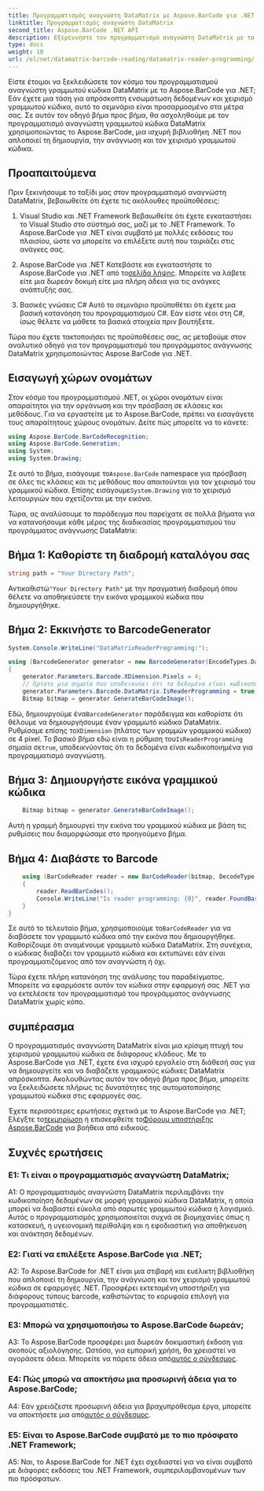 ```yaml
---
title: Προγραμματισμός αναγνώστη DataMatrix με Aspose.BarCode για .NET
linktitle: Προγραμματισμός αναγνώστη DataMatrix
second_title: Aspose.BarCode .NET API
description: Εξερευνήστε τον προγραμματισμό αναγνώστη DataMatrix με το Aspose.BarCode για .NET. Μάθετε πώς να δημιουργείτε και να διαβάζετε γραμμωτούς κώδικες DataMatrix στις εφαρμογές σας .NET με αυτόν τον περιεκτικό οδηγό.
type: docs
weight: 10
url: /el/net/datamatrix-barcode-reading/datamatrix-reader-programming/
---
```

Είστε έτοιμοι να ξεκλειδώσετε τον κόσμο του προγραμματισμού αναγνώστη γραμμωτού κώδικα DataMatrix με το Aspose.BarCode για .NET; Εάν έχετε μια τάση για απρόσκοπτη ενσωμάτωση δεδομένων και χειρισμό γραμμωτού κώδικα, αυτό το σεμινάριο είναι προσαρμοσμένο στα μέτρα σας. Σε αυτόν τον οδηγό βήμα προς βήμα, θα ασχοληθούμε με τον προγραμματισμό αναγνώστη γραμμωτού κώδικα DataMatrix χρησιμοποιώντας το Aspose.BarCode, μια ισχυρή βιβλιοθήκη .NET που απλοποιεί τη δημιουργία, την ανάγνωση και τον χειρισμό γραμμωτού κώδικα. 

## Προαπαιτούμενα

Πριν ξεκινήσουμε το ταξίδι μας στον προγραμματισμό αναγνώστη DataMatrix, βεβαιωθείτε ότι έχετε τις ακόλουθες προϋποθέσεις:

1. Visual Studio και .NET Framework
Βεβαιωθείτε ότι έχετε εγκαταστήσει το Visual Studio στο σύστημά σας, μαζί με το .NET Framework. Το Aspose.BarCode για .NET είναι συμβατό με πολλές εκδόσεις του πλαισίου, ώστε να μπορείτε να επιλέξετε αυτή που ταιριάζει στις ανάγκες σας.

2. Aspose.BarCode για .NET
 Κατεβάστε και εγκαταστήστε το Aspose.BarCode για .NET από το[σελίδα λήψης](https://releases.aspose.com/barcode/net/). Μπορείτε να λάβετε είτε μια δωρεάν δοκιμή είτε μια πλήρη άδεια για τις ανάγκες ανάπτυξής σας.

3. Βασικές γνώσεις C#
Αυτό το σεμινάριο προϋποθέτει ότι έχετε μια βασική κατανόηση του προγραμματισμού C#. Εάν είστε νέοι στη C#, ίσως θέλετε να μάθετε τα βασικά στοιχεία πριν βουτήξετε.

Τώρα που έχετε τακτοποιήσει τις προϋποθέσεις σας, ας μεταβούμε στον αναλυτικό οδηγό για τον προγραμματισμό του προγράμματος ανάγνωσης DataMatrix χρησιμοποιώντας Aspose.BarCode για .NET.

## Εισαγωγή χώρων ονομάτων

Στον κόσμο του προγραμματισμού .NET, οι χώροι ονομάτων είναι απαραίτητοι για την οργάνωση και την πρόσβαση σε κλάσεις και μεθόδους. Για να εργαστείτε με το Aspose.BarCode, πρέπει να εισαγάγετε τους απαραίτητους χώρους ονομάτων. Δείτε πώς μπορείτε να το κάνετε:

```csharp
using Aspose.BarCode.BarCodeRecognition;
using Aspose.BarCode.Generation;
using System;
using System.Drawing;
```

 Σε αυτό το βήμα, εισάγουμε το`Aspose.BarCode` namespace για πρόσβαση σε όλες τις κλάσεις και τις μεθόδους που απαιτούνται για τον χειρισμό του γραμμικού κώδικα. Επίσης εισάγουμε`System.Drawing` για το χειρισμό λειτουργιών που σχετίζονται με την εικόνα.

Τώρα, ας αναλύσουμε το παράδειγμα που παρείχατε σε πολλά βήματα για να κατανοήσουμε κάθε μέρος της διαδικασίας προγραμματισμού του προγράμματος ανάγνωσης DataMatrix:

## Βήμα 1: Καθορίστε τη διαδρομή καταλόγου σας

```csharp
string path = "Your Directory Path";
```

 Αντικαθιστώ`"Your Directory Path"` με την πραγματική διαδρομή όπου θέλετε να αποθηκεύσετε την εικόνα γραμμικού κώδικα που δημιουργήθηκε.

## Βήμα 2: Εκκινήστε το BarcodeGenerator

```csharp
System.Console.WriteLine("DataMatrixReaderProgramming:");

using (BarcodeGenerator generator = new BarcodeGenerator(EncodeTypes.DataMatrix, "Aspose"))
{
    generator.Parameters.Barcode.XDimension.Pixels = 4;
    // Ορίστε μια σημαία που υποδεικνύει ότι τα δεδομένα είναι κωδικοποιημένα για προγραμματισμό αναγνώστη
    generator.Parameters.Barcode.DataMatrix.IsReaderProgramming = true;
    Bitmap bitmap = generator.GenerateBarCodeImage();
```

 Εδώ, δημιουργούμε ένα`BarcodeGenerator` παράδειγμα και καθορίστε ότι θέλουμε να δημιουργήσουμε έναν γραμμωτό κώδικα DataMatrix. Ρυθμίσαμε επίσης το`XDimension` (πλάτος των γραμμών γραμμικού κώδικα) σε 4 pixel. Το βασικό βήμα εδώ είναι η ρύθμιση του`IsReaderProgramming` σημαία σε`true`, υποδεικνύοντας ότι τα δεδομένα είναι κωδικοποιημένα για προγραμματισμό αναγνώστη.

## Βήμα 3: Δημιουργήστε εικόνα γραμμικού κώδικα

```csharp
    Bitmap bitmap = generator.GenerateBarCodeImage();
```

Αυτή η γραμμή δημιουργεί την εικόνα του γραμμικού κώδικα με βάση τις ρυθμίσεις που διαμορφώσαμε στο προηγούμενο βήμα.

## Βήμα 4: Διαβάστε το Barcode

```csharp
    using (BarCodeReader reader = new BarCodeReader(bitmap, DecodeType.DataMatrix))
    {
        reader.ReadBarCodes();
        Console.WriteLine("Is reader programming: {0}", reader.FoundBarCodes[0].Extended.DataMatrix.IsReaderProgramming);
    }
}
```

 Σε αυτό το τελευταίο βήμα, χρησιμοποιούμε το`BarCodeReader` για να διαβάσετε τον γραμμωτό κώδικα από την εικόνα που δημιουργήθηκε. Καθορίζουμε ότι αναμένουμε γραμμωτό κώδικα DataMatrix. Στη συνέχεια, ο κώδικας διαβάζει τον γραμμωτό κώδικα και εκτυπώνει εάν είναι προγραμματιζόμενος από τον αναγνώστη ή όχι.

Τώρα έχετε πλήρη κατανόηση της ανάλυσης του παραδείγματος. Μπορείτε να εφαρμόσετε αυτόν τον κώδικα στην εφαρμογή σας .NET για να εκτελέσετε τον προγραμματισμό του προγράμματος ανάγνωσης DataMatrix χωρίς κόπο.

## συμπέρασμα

Ο προγραμματισμός αναγνώστη DataMatrix είναι μια κρίσιμη πτυχή του χειρισμού γραμμωτού κώδικα σε διάφορους κλάδους. Με το Aspose.BarCode για .NET, έχετε ένα ισχυρό εργαλείο στη διάθεσή σας για να δημιουργείτε και να διαβάζετε γραμμικούς κώδικες DataMatrix απρόσκοπτα. Ακολουθώντας αυτόν τον οδηγό βήμα προς βήμα, μπορείτε να ξεκλειδώσετε πλήρως τις δυνατότητες της αυτοματοποίησης γραμμωτού κώδικα στις εφαρμογές σας.

 Έχετε περισσότερες ερωτήσεις σχετικά με το Aspose.BarCode για .NET; Ελέγξτε το[τεκμηρίωση](https://reference.aspose.com/barcode/net/) ή επισκεφθείτε το[Φόρουμ υποστήριξης Aspose.BarCode](https://forum.aspose.com/c/barcode/13) για βοήθεια από ειδικούς.

## Συχνές ερωτήσεις

### Ε1: Τι είναι ο προγραμματισμός αναγνώστη DataMatrix;

A1: Ο προγραμματισμός αναγνώστη DataMatrix περιλαμβάνει την κωδικοποίηση δεδομένων σε μορφή γραμμικού κώδικα DataMatrix, η οποία μπορεί να διαβαστεί εύκολα από σαρωτές γραμμωτού κώδικα ή λογισμικό. Αυτός ο προγραμματισμός χρησιμοποιείται συχνά σε βιομηχανίες όπως η κατασκευή, η υγειονομική περίθαλψη και η εφοδιαστική για αποθήκευση και ανάκτηση δεδομένων.

### Ε2: Γιατί να επιλέξετε Aspose.BarCode για .NET;

A2: Το Aspose.BarCode for .NET είναι μια στιβαρή και ευέλικτη βιβλιοθήκη που απλοποιεί τη δημιουργία, την ανάγνωση και τον χειρισμό γραμμωτού κώδικα σε εφαρμογές .NET. Προσφέρει εκτεταμένη υποστήριξη για διάφορους τύπους barcode, καθιστώντας το κορυφαία επιλογή για προγραμματιστές.

### Ε3: Μπορώ να χρησιμοποιήσω το Aspose.BarCode δωρεάν;

 A3: Το Aspose.BarCode προσφέρει μια δωρεάν δοκιμαστική έκδοση για σκοπούς αξιολόγησης. Ωστόσο, για εμπορική χρήση, θα χρειαστεί να αγοράσετε άδεια. Μπορείτε να πάρετε άδεια από[αυτός ο σύνδεσμος](https://purchase.aspose.com/buy).

### Ε4: Πώς μπορώ να αποκτήσω μια προσωρινή άδεια για το Aspose.BarCode;

 A4: Εάν χρειάζεστε προσωρινή άδεια για βραχυπρόθεσμα έργα, μπορείτε να αποκτήσετε μια από[αυτός ο σύνδεσμος](https://purchase.aspose.com/temporary-license/).

### Ε5: Είναι το Aspose.BarCode συμβατό με το πιο πρόσφατο .NET Framework;

A5: Ναι, το Aspose.BarCode for .NET έχει σχεδιαστεί για να είναι συμβατό με διάφορες εκδόσεις του .NET Framework, συμπεριλαμβανομένων των πιο πρόσφατων.